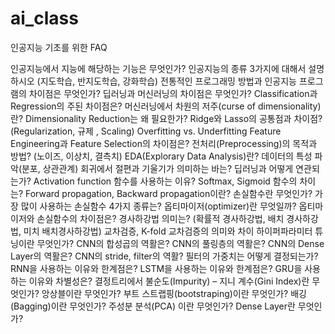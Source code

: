 # ai_class

인공지능 기초를 위한 FAQ

인공지능에서 지능에 해당하는 기능은 무엇인가?
인공지능의 종류 3가지에 대해서 설명하시오 (지도학습, 반지도학습, 강화학습)
전통적인 프로그래밍 방법과 인공지능 프로그램의 차이점은 무엇인가?
딥러닝과 머신러닝의 차이점은 무엇인가?
Classification과 Regression의 주된 차이점은?
머신러닝에서 차원의 저주(curse of dimensionality)란?
Dimensionality Reduction는 왜 필요한가?
Ridge와 Lasso의 공통점과 차이점? (Regularization, 규제 , Scaling)
Overfitting vs. Underfitting
Feature Engineering과 Feature Selection의 차이점은?
전처리(Preprocessing)의 목적과 방법? (노이즈, 이상치, 결측치)
EDA(Explorary Data Analysis)란? 데이터의 특성 파악(분포, 상관관계)
회귀에서 절편과 기울기가 의미하는 바는? 딥러닝과 어떻게 연관되는가?
Activation function 함수를 사용하는 이유? Softmax, Sigmoid 함수의 차이는?
Forward propagation, Backward propagation이란?
손실함수란 무엇인가? 가장 많이 사용하는 손실함수 4가지 종류는?
옵티마이저(optimizer)란 무엇일까? 옵티마이저와 손실함수의 차이점은?
경사하강법 의미는? (확률적 경사하강법, 배치 경사하강법, 미치 배치경사하강법)
교차검증, K-fold 교차검증의 의미와 차이
하이퍼파라미터 튜닝이란 무엇인가?
CNN의 합성곱의 역활은?
CNN의 풀링층의 역활은?
CNN의 Dense Layer의 역활은?
CNN의 stride, filter의 역활? 필터의 가중치는 어떻게 결정되는가?
RNN을 사용하는 이유와 한계점은?
LSTM을 사용하는 이유와 한계점은?
GRU을 사용하는 이유와 차별성은?
결정트리에서 불순도(Impurity) – 지니 계수(Gini Index)란 무엇인가?
앙상블이란 무엇인가?
부트 스트랩핑(bootstraping)이란 무엇인가?
배깅(Bagging)이란 무엇인가?
주성분 분석(PCA) 이란 무엇인가?
Dense Layer란 무엇인가?
